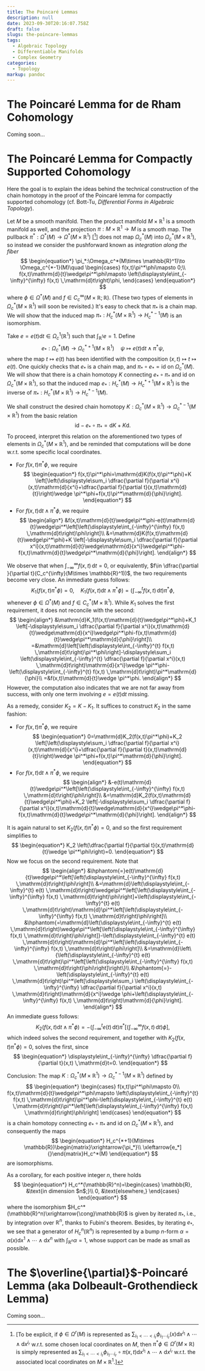 ```yaml
---
title: The Poincaré Lemmas
description: null
date: 2023-09-30T20:16:07.758Z
draft: false
slugs: the-poincare-lemmas
tags:
  - Algebraic Topology
  - Differentiable Manifolds
  - Complex Geometry
categories:
  - Topology
markup: pandoc
---
```


<!-- <link rel="stylesheet" type="text/css" href="https://tikzjax.com/v1/fonts.css">
<script src="https://tikzjax.com/v1/tikzjax.js"></script>
<script type="text/tikz">
  \begin{tikzpicture}
    \draw (0,0) circle (1in);
  \end{tikzpicture}
</script> -->

# The Poincaré Lemma for de Rham Cohomology

Coming soon...

# The Poincaré Lemma for Compactly Supported Cohomology

Here the goal is to explain the ideas behind the technical construction of the chain homotopy in the proof of the Poincaré lemma for compactly supported cohomology (cf. Bott-Tu, *Differential Forms in Algebraic Topology*).

Let $M$ be a smooth manifold. Then the product manifold $M\times \mathbb{R}^1$ is a smooth manifold as well, and the projection $\pi:M\times \mathbb{R}^1\to M$ is a smooth map. The pullback $\pi^*:\Omega^*(M)\to \Omega^*(M\times \mathbb{R}^1)$ [[^脚注]] does not map $\Omega_c^*(M)$ into $\Omega_c^*(M\times \mathbb{R}^1)$, so instead we consider the pushforward known as *integration along the fiber*
$$
\begin{equation*}
	\pi_*:\Omega_c^*(M\times \mathbb{R}^1)\to \Omega_c^{*-1}(M)\quad \begin{cases}
		f(x,t)\pi^*\phi\mapsto 0;\\
		f(x,t)\mathrm{d}{t}\wedge\pi^*\phi\mapsto \left(\displaystyle\int_{-\infty}^{\infty} f(x,t) \,\mathrm{d}t\right)\phi,
	\end{cases}
\end{equation*}
$$
where $\phi\in \Omega^*(M)$ and  $f\in C_c^{\infty}(M\times \mathbb{R};\mathbb{R})$. (These two types of elements in $\Omega_c^*(M\times \mathbb{R}^1)$ will soon be revisited.) It's easy to check that $\pi_*$ is a chain map. We will show that the induced map $\pi_*:H_c^*(M\times \mathbb{R}^1)\to H_c^{*-1}(M)$ is an isomorphism.

Take $e=e(t)\mathrm{d}{t}\in \Omega_c^1(\mathbb{R}^1)$ such that $\displaystyle\int_{\mathbb{R}^1} e=1$. Define
$$
\begin{equation*}
	e_*:\Omega_c^*(M)\to \Omega_c^{*+1}(M\times \mathbb{R}^1)\quad \psi\mapsto e(t)\mathrm{d}{t}\wedge\pi^*\psi,
\end{equation*}
$$
where the map $t\mapsto e(t)$ has been identified with the composition $(x,t)\mapsto t\mapsto e(t)$. One quickly checks that $e_*$ is a chain map, and $\pi_*\circ e_*=\text{id}$ on $\Omega_c^*(M)$. We will show that there is a chain homotopy $K$ connecting $e_*\circ \pi_*$ and $\text{id}$ on $\Omega_c^*(M\times \mathbb{R}^1)$, so that the induced map $e_*:H_c^{*}(M)\to H_c^{*+1}(M\times \mathbb{R}^1)$ is the inverse of $\pi_*:H_c^*(M\times \mathbb{R}^1)\to H_c^{*-1}(M)$.

We shall construct the desired chain homotopy $K:\Omega_c^*(M\times \mathbb{R}^1)\to \Omega_c^{*-1}(M\times \mathbb{R}^1)$ from the basic relation
$$
\begin{equation*}
	\text{id}-e_*\circ \pi_*=\mathrm{d}K+K \mathrm{d}.
\end{equation*}
$$
To proceed, interpret this relation on the aforementioned two types of elements in $\Omega_c^*(M\times \mathbb{R}^1)$, and be reminded that computations will be done w.r.t. some specific local coordinates.

- For $f(x,t)\pi^*\phi$, we require
$$
	\begin{equation*}
		f(x,t)\pi^*\phi=\mathrm{d}K(f(x,t)\pi^*\phi)+K \left[\left(\displaystyle\sum_i \dfrac{\partial f}{\partial x^i}(x,t)\mathrm{d}{x^i}+\dfrac{\partial f}{\partial t}(x,t)\mathrm{d}{t}\right)\wedge \pi^*\phi+f(x,t)\pi^*\mathrm{d}{\phi}\right].
	\end{equation*}
$$
- For $f(x,t)\mathrm{d}{t}\wedge\pi^*\phi$, we require
$$
	\begin{align*}
		&f(x,t)\mathrm{d}{t}\wedge\pi^*\phi-e(t)\mathrm{d}{t}\wedge\pi^*\left[\left(\displaystyle\int_{-\infty}^{\infty} f(x,t) \,\mathrm{d}t\right)\phi\right]\\
		&=\mathrm{d}K(f(x,t)\mathrm{d}{t}\wedge\pi^*\phi)+K \left[-\displaystyle\sum_i \dfrac{\partial f}{\partial x^i}(x,t)\mathrm{d}{t}\wedge\mathrm{d}{x^i}\wedge\pi^*\phi-f(x,t)\mathrm{d}{t}\wedge\pi^*\mathrm{d}{\phi}\right].
	\end{align*}
$$

We observe that when $\displaystyle\int_{-\infty}^{\infty} f(x,t) \,\mathrm{d}t=0$, or equivalently, $f\in \dfrac{\partial }{\partial t}(C_c^{\infty}(M\times \mathbb{R}^1))$, the two requirements become very close. An immediate guess follows:
$$
\begin{equation*}
	K_1(f(x,t)\pi^*\phi)=0,\quad K_1(f(x,t)\mathrm{d}{t}\wedge\pi^*\phi)=\left(\displaystyle\int_{-\infty}^{t} f(x,t) \,\mathrm{d}t\right)\pi^*\phi,
\end{equation*}
$$
whenever $\phi\in \Omega^*(M)$ and $f\in C_c^*(M\times \mathbb{R}^1)$. While $K_1$ solves the first requirement, it does not reconcile with the second:
$$
\begin{align*}
	&\mathrm{d}K_1(f(x,t)\mathrm{d}{t}\wedge\pi^*\phi)+K_1 \left[-\displaystyle\sum_i \dfrac{\partial f}{\partial x^i}(x,t)\mathrm{d}{t}\wedge\mathrm{d}{x^i}\wedge\pi^*\phi-f(x,t)\mathrm{d}{t}\wedge\pi^*\mathrm{d}{\phi}\right]\\
	=&\mathrm{d}\left[\left(\displaystyle\int_{-\infty}^{t} f(x,t) \,\mathrm{d}t\right)\pi^*\phi\right]-\displaystyle\sum_i \left(\displaystyle\int_{-\infty}^{t} \dfrac{\partial f}{\partial x^i}(x,t) \,\mathrm{d}t\right)\mathrm{d}{x^i}\wedge \pi^*\phi-\left(\displaystyle\int_{-\infty}^{t} f(x,t) \,\mathrm{d}t\right)\pi^*\mathrm{d}{\phi}\\
	=&f(x,t)\mathrm{d}{t}\wedge \pi^*\phi.
\end{align*}
$$
However, the computation also indicates that we are not far away from success, with only one term involving $e=e(t)\mathrm{d}{t}$ missing.

As a remedy, consider $K_2=K-K_1$. It suffices to construct $K_2$ in the same fashion:

- For $f(x,t)\pi^*\phi$, we require
$$
	\begin{equation*}
		0=\mathrm{d}K_2(f(x,t)\pi^*\phi)+K_2 \left[\left(\displaystyle\sum_i \dfrac{\partial f}{\partial x^i}(x,t)\mathrm{d}{x^i}+\dfrac{\partial f}{\partial t}(x,t)\mathrm{d}{t}\right)\wedge \pi^*\phi+f(x,t)\pi^*\mathrm{d}{\phi}\right].
	\end{equation*}
$$
- For $f(x,t)\mathrm{d}{t}\wedge\pi^*\phi$, we require
$$
	\begin{align*}
		&-e(t)\mathrm{d}{t}\wedge\pi^*\left[\left(\displaystyle\int_{-\infty}^{\infty} f(x,t) \,\mathrm{d}t\right)\phi\right]\\
		&=\mathrm{d}K_2(f(x,t)\mathrm{d}{t}\wedge\pi^*\phi)+K_2 \left[-\displaystyle\sum_i \dfrac{\partial f}{\partial x^i}(x,t)\mathrm{d}{t}\wedge\mathrm{d}{x^i}\wedge\pi^*\phi-f(x,t)\mathrm{d}{t}\wedge\pi^*\mathrm{d}{\phi}\right].
	\end{align*}
$$

It is again natural to set $K_2(f(x,t)\pi^*\phi)=0$, and so the first requirement simplifies to
$$
\begin{equation*}
	K_2 \left(\dfrac{\partial f}{\partial t}(x,t)\mathrm{d}{t}\wedge \pi^*\phi\right)=0.
\end{equation*}
$$
Now we focus on the second requirement. Note that
$$
\begin{align*}
	&\hphantom{=}e(t)\mathrm{d}{t}\wedge\pi^*\left[\left(\displaystyle\int_{-\infty}^{\infty} f(x,t) \,\mathrm{d}t\right)\phi\right]\\
	&=\mathrm{d}\left(\displaystyle\int_{-\infty}^{t} e(t) \,\mathrm{d}t\right)\wedge\pi^*\left[\left(\displaystyle\int_{-\infty}^{\infty} f(x,t) \,\mathrm{d}t\right)\phi\right]+\left(\displaystyle\int_{-\infty}^{t} e(t) \,\mathrm{d}t\right)\mathrm{d}\pi^*\left[\left(\displaystyle\int_{-\infty}^{\infty} f(x,t) \,\mathrm{d}t\right)\phi\right]\\
	&\hphantom{=\mathrm{d}\left(\displaystyle\int_{-\infty}^{t} e(t) \,\mathrm{d}t\right)\wedge\pi^*\left[\left(\displaystyle\int_{-\infty}^{\infty} f(x,t) \,\mathrm{d}t\right)\phi\right]}-\left(\displaystyle\int_{-\infty}^{t} e(t) \,\mathrm{d}t\right)\mathrm{d}\pi^*\left[\left(\displaystyle\int_{-\infty}^{\infty} f(x,t) \,\mathrm{d}t\right)\phi\right]\\
	&=\mathrm{d}\left\{\left(\displaystyle\int_{-\infty}^{t} e(t) \,\mathrm{d}t\right)\pi^*\left[\left(\displaystyle\int_{-\infty}^{\infty} f(x,t) \,\mathrm{d}t\right)\phi\right]\right\}\\
	&\hphantom{=}-\left(\displaystyle\int_{-\infty}^{t} e(t) \,\mathrm{d}t\right)\pi^*\left[\displaystyle\sum_i \left(\displaystyle\int_{-\infty}^{\infty} \dfrac{\partial f}{\partial x^i}(x,t) \,\mathrm{d}t\right)\mathrm{d}{x^i}\wedge \phi+\left(\displaystyle\int_{-\infty}^{\infty} f(x,t) \,\mathrm{d}t\right)\mathrm{d}{\phi}\right].
\end{align*}
$$
An immediate guess follows:
$$
\begin{equation*}
	K_2(f(x,t)\mathrm{d}{t}\wedge \pi^*\phi)=-\left(\displaystyle\int_{-\infty}^{t} e(t) \,\mathrm{d}t\right)\pi^*\left[\left(\displaystyle\int_{-\infty}^{\infty} f(x,t) \,\mathrm{d}t\right)\phi\right],
\end{equation*}
$$
which indeed solves the second requirement, and together with $K_2(f(x,t)\pi^*\phi)=0$, solves the first, since
$$
\begin{equation*}
	\displaystyle\int_{-\infty}^{\infty} \dfrac{\partial f}{\partial t}(x,t) \,\mathrm{d}t=0.
\end{equation*}
$$

Conclusion: The map $K:\Omega_c^{*}(M\times \mathbb{R}^1)\to \Omega_c^{*-1}(M\times \mathbb{R}^1)$ defined by
$$
\begin{equation*}
	\begin{cases}
		f(x,t)\pi^*\phi\mapsto 0\\
		f(x,t)\mathrm{d}{t}\wedge\pi^*\phi\mapsto \left(\displaystyle\int_{-\infty}^{t} f(x,t) \,\mathrm{d}t\right)\pi^*\phi-\left(\displaystyle\int_{-\infty}^{t} e(t) \,\mathrm{d}t\right)\pi^*\left[\left(\displaystyle\int_{-\infty}^{\infty} f(x,t) \,\mathrm{d}t\right)\phi\right]
	\end{cases}
\end{equation*}
$$
is a chain homotopy connecting $e_*\circ \pi_*$ and $\text{id}$ on $\Omega_c^*(M\times \mathbb{R}^1)$, and consequently the maps
$$
\begin{equation*}
		H_c^{*+1}(M\times \mathbb{R})\begin{matrix}\xrightarrow{\pi_*}\\ \xleftarrow[e_*]{}\end{matrix}H_c^*(M)
\end{equation*}
$$
are isomorphisms.

As a corollary, for each positive integer $n$, there holds
$$
\begin{equation*}
	H_c^*(\mathbb{R}^n)=\begin{cases}
		\mathbb{R}, &\text{in dimension $n$;}\\
		0, &\text{elsewhere,}
	\end{cases}
\end{equation*}
$$
where the isomorphism $H_c^*(\mathbb{R}^n)\xrightarrow{\cong}\mathbb{R}$ is given by iterated $\pi_*$, i.e., by integration over $\mathbb{R}^n$, thanks to Fubini's theorem. Besides, by iterating $e_*$, we see that a generator of $H_c^n(\mathbb{R}^n)$ is represented by a bump $n$-form $\alpha=\alpha(x)\mathrm{d}{x^1}\wedge\cdots\wedge \mathrm{d}{x^n}$ with $\displaystyle\int_{\mathbb{R}^n} \alpha=1$, whose support can be made as small as possible.

[^脚注]:[To be explicit, if $\phi\in \Omega^r(M)$ is represented as $\sum_{i_1<\cdots<i_r}\phi_{i_1\cdots i_r}(x)\mathrm{d}{x^{i_1}}\wedge\cdots\wedge \mathrm{d}{x^{i_r}}$ w.r.t. some chosen local coordinates on $M$, then $\pi^*\phi\in \Omega^r(M\times \mathbb{R})$ is simply represented as $\sum_{i_1<\cdots<i_r}\phi_{i_1\cdots i_r}\circ \pi(x,t)\mathrm{d}{x^{i_1}}\wedge\cdots\wedge \mathrm{d}{x^{i_r}}$ w.r.t. the associated local coordinates on $M\times \mathbb{R}^1$.]

# The $\overline{\partial}$-Poincaré Lemma (aka Dolbeault-Grothendieck Lemma)

Coming soon...